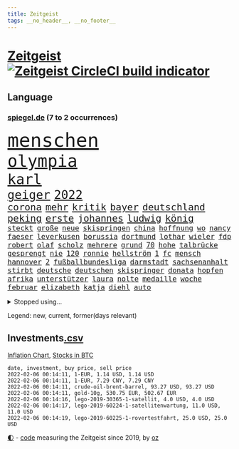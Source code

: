 ```yaml
---
title: Zeitgeist
tags: __no_header__, __no_footer__
---
```


# [Zeitgeist](https://oliz.io/zeitgeist/) [![Zeitgeist CircleCI build indicator](https://circleci.com/gh/ooz/zeitgeist.svg?style=shield)](https://circleci.com/gh/ooz/zeitgeist)

## Language

<h3><a href="https://www.spiegel.de" target="_blank">spiegel.de</a> (7 to 2 occurrences)</h3>
<p style="font-family:monospace">
<span style="font-size:32pt"><a href="news_links.html#menschen" class="current">menschen</a></span>
<br>
<span style="font-size:28pt"><a href="news_links.html#olympia" class="current">olympia</a></span>
<br>
<span style="font-size:24pt"><a href="news_links.html#karl" class="current">karl</a></span>
<br>
<span style="font-size:20pt"><a href="news_links.html#geiger" class="current">geiger</a></span>
<span style="font-size:20pt"><a href="news_links.html#2022" class="current">2022</a></span>
<br>
<span style="font-size:16pt"><a href="news_links.html#corona" class="current">corona</a></span>
<span style="font-size:16pt"><a href="news_links.html#mehr" class="current">mehr</a></span>
<span style="font-size:16pt"><a href="news_links.html#kritik" class="current">kritik</a></span>
<span style="font-size:16pt"><a href="news_links.html#bayer" class="current">bayer</a></span>
<span style="font-size:16pt"><a href="news_links.html#deutschland" class="current">deutschland</a></span>
<span style="font-size:16pt"><a href="news_links.html#peking" class="current">peking</a></span>
<span style="font-size:16pt"><a href="news_links.html#erste" class="current">erste</a></span>
<span style="font-size:16pt"><a href="news_links.html#johannes" class="current">johannes</a></span>
<span style="font-size:16pt"><a href="news_links.html#ludwig" class="current">ludwig</a></span>
<span style="font-size:16pt"><a href="news_links.html#könig" class="current">könig</a></span>
<br>
<span style="font-size:12pt"><a href="news_links.html#steckt" class="current">steckt</a></span>
<span style="font-size:12pt"><a href="news_links.html#große" class="current">große</a></span>
<span style="font-size:12pt"><a href="news_links.html#neue" class="current">neue</a></span>
<span style="font-size:12pt"><a href="news_links.html#skispringen" class="current">skispringen</a></span>
<span style="font-size:12pt"><a href="news_links.html#china" class="current">china</a></span>
<span style="font-size:12pt"><a href="news_links.html#hoffnung" class="current">hoffnung</a></span>
<span style="font-size:12pt"><a href="news_links.html#wo" class="current">wo</a></span>
<span style="font-size:12pt"><a href="news_links.html#nancy" class="current">nancy</a></span>
<span style="font-size:12pt"><a href="news_links.html#faeser" class="current">faeser</a></span>
<span style="font-size:12pt"><a href="news_links.html#leverkusen" class="current">leverkusen</a></span>
<span style="font-size:12pt"><a href="news_links.html#borussia" class="current">borussia</a></span>
<span style="font-size:12pt"><a href="news_links.html#dortmund" class="current">dortmund</a></span>
<span style="font-size:12pt"><a href="news_links.html#lothar" class="current">lothar</a></span>
<span style="font-size:12pt"><a href="news_links.html#wieler" class="current">wieler</a></span>
<span style="font-size:12pt"><a href="news_links.html#fdp" class="current">fdp</a></span>
<span style="font-size:12pt"><a href="news_links.html#robert" class="current">robert</a></span>
<span style="font-size:12pt"><a href="news_links.html#olaf" class="current">olaf</a></span>
<span style="font-size:12pt"><a href="news_links.html#scholz" class="current">scholz</a></span>
<span style="font-size:12pt"><a href="news_links.html#mehrere" class="current">mehrere</a></span>
<span style="font-size:12pt"><a href="news_links.html#grund" class="current">grund</a></span>
<span style="font-size:12pt"><a href="news_links.html#70" class="current">70</a></span>
<span style="font-size:12pt"><a href="news_links.html#hohe" class="current">hohe</a></span>
<span style="font-size:12pt"><a href="news_links.html#talbrücke" class="new">talbrücke</a></span>
<span style="font-size:12pt"><a href="news_links.html#gesprengt" class="current">gesprengt</a></span>
<span style="font-size:12pt"><a href="news_links.html#nie" class="current">nie</a></span>
<span style="font-size:12pt"><a href="news_links.html#120" class="current">120</a></span>
<span style="font-size:12pt"><a href="news_links.html#ronnie" class="new">ronnie</a></span>
<span style="font-size:12pt"><a href="news_links.html#hellström" class="new">hellström</a></span>
<span style="font-size:12pt"><a href="news_links.html#1" class="current">1</a></span>
<span style="font-size:12pt"><a href="news_links.html#fc" class="current">fc</a></span>
<span style="font-size:12pt"><a href="news_links.html#mensch" class="current">mensch</a></span>
<span style="font-size:12pt"><a href="news_links.html#hannover" class="current">hannover</a></span>
<span style="font-size:12pt"><a href="news_links.html#2" class="current">2</a></span>
<span style="font-size:12pt"><a href="news_links.html#fußballbundesliga" class="current">fußballbundesliga</a></span>
<span style="font-size:12pt"><a href="news_links.html#darmstadt" class="current">darmstadt</a></span>
<span style="font-size:12pt"><a href="news_links.html#sachsenanhalt" class="current">sachsenanhalt</a></span>
<span style="font-size:12pt"><a href="news_links.html#stirbt" class="current">stirbt</a></span>
<span style="font-size:12pt"><a href="news_links.html#deutsche" class="current">deutsche</a></span>
<span style="font-size:12pt"><a href="news_links.html#deutschen" class="current">deutschen</a></span>
<span style="font-size:12pt"><a href="news_links.html#skispringer" class="current">skispringer</a></span>
<span style="font-size:12pt"><a href="news_links.html#donata" class="new">donata</a></span>
<span style="font-size:12pt"><a href="news_links.html#hopfen" class="new">hopfen</a></span>
<span style="font-size:12pt"><a href="news_links.html#afrika" class="current">afrika</a></span>
<span style="font-size:12pt"><a href="news_links.html#unterstützer" class="current">unterstützer</a></span>
<span style="font-size:12pt"><a href="news_links.html#laura" class="current">laura</a></span>
<span style="font-size:12pt"><a href="news_links.html#nolte" class="new">nolte</a></span>
<span style="font-size:12pt"><a href="news_links.html#medaille" class="current">medaille</a></span>
<span style="font-size:12pt"><a href="news_links.html#woche" class="current">woche</a></span>
<span style="font-size:12pt"><a href="news_links.html#februar" class="current">februar</a></span>
<span style="font-size:12pt"><a href="news_links.html#elizabeth" class="current">elizabeth</a></span>
<span style="font-size:12pt"><a href="news_links.html#katja" class="current">katja</a></span>
<span style="font-size:12pt"><a href="news_links.html#diehl" class="new">diehl</a></span>
<span style="font-size:12pt"><a href="news_links.html#auto" class="current">auto</a></span>
</p>
<details>
<summary>Stopped using...</summary>
<p class="former" style="font-size:12pt">
aufgefordert(472) emma(472) privaten(472) reiche(472) schlimmer(472) terroristen(472) einzelne(471) paare(471) werk(471) medizin(470) mordfall(470) streiks(470) zahlt(470) analyse(469) anscheinend(469) bildungsministerin(469) bitte(469) brachte(469) depressionen(469) reformen(469) teheran(469) aktien(468) coronainfektionen(468) dach(468) ehre(468) erscheinen(468) gewissen(468) greta(468) kapitän(468) kolumne(468) la(468) stärken(468) thunberg(468) belasten(467) beweisen(467) flüchtlinge(467) gewaltig(467) industrie(467) negativ(467) spdpolitikerin(467) umso(467) zeremonie(467) überrascht(467) arsenal(466) attentat(466) aufeinander(466) benzin(466) beteiligten(466) jahrzehnte(466) konflikte(466) lukaschenko(466) messer(466) phase(466) senken(466) wein(466) amerika(465) bull(465) erfahrung(465) grünheide(465) moderator(465) niederlagen(465) normal(465) red(465) trauer(465) zusammenarbeit(465) zwillinge(465) 150(464) angesteckt(464) april(464) csuchef(464) geschlagen(464) jobs(464) ließen(464) lionel(464) messi(464) natur(464) pause(464) philippinen(464) rand(464) steuer(464) tweet(464) verbreitung(464) vorstand(464) vorübergehend(464) 99(463) beginnen(463) ermöglicht(463) ertragen(463) klimaschützer(463) medikament(463) software(463) zuversicht(463) 16jährige(462) 33(462) bestellt(462) coronaimpfstoffe(462) forderte(462) gewaltsam(462) hände(462) intensivbetten(462) kostenlose(462) lastwagen(462) rettungsschiff(462) verpflichtet(462) aufnahme(461) bielefeld(461) irans(461) kindesmissbrauch(461) locken(461) mannes(461) spielraum(461) sprang(461) standen(461) umsatz(461) update(461) vergangene(461) verriet(461) 50000(460) befand(460) bewertet(460) dietmar(460) konzept(460) schwierigen(460) teslachef(460) umdenken(460) verwirrung(460) zunehmende(460) august(459) bittere(459) freude(459) gemeinsamen(459) keller(459) qualifikation(459) wütend(459) yorks(459) beschert(458) herrschen(458) reagierten(458) taiwan(458) verzichtet(458) dementiert(457) franziskus(457) geheimnis(457) geschossen(457) massenhaft(457) merkels(457) ministerpräsidentin(457) oberste(457) perfekte(457) wälder(457) attila(456) aufklären(456) einsetzen(456) enthüllt(456) hildmann(456) klimapolitik(456) psychische(456) razzien(456) souverän(456) verzweiflung(456) weltwirtschaft(456) automobilgeschichte(455) begeisterten(455) kinos(455) leichtathletik(455) meint(455) schlicht(455) vermeintlichen(455) verschwanden(455) verzögern(455) voll(455) zugelassen(455) ausreichend(454) coach(454) demokratische(454) durchsuchungen(454) genehmigung(454) mitternacht(454) themen(454) aufstellen(453) überlassen(453) gedanken(452) meist(452) patient(452) 28(451) erschienen(451) feiertagen(451) gestritten(451) methoden(451) virologen(451) wien(451) 1000(450) monats(450) seltsame(450) skeptisch(450) bewegen(449) milliardenhöhe(449) ereignisse(448) mancher(448) präsenzunterricht(448) anzeichen(447) büro(447) einiger(447) parallelen(447) pfund(447) sehnsucht(447) sendung(447) vorgaben(447) dfbelf(446) enge(446) kontaktbeschränkungen(446) einnahmen(445) empfiehlt(445) fehlten(445) kostenlos(445) verfassung(445) verzeichnet(445) strenger(444) abkehr(442) bob(442) enttäuschung(442) gouverneur(442) konferenz(442) liefen(442) empfehlung(441) hängen(441) terrorismus(441) überschritten(441) führenden(440) vermeintlich(440) ältere(440) engpässe(439) sydney(439) überfahren(439) fußballwm(438) läden(437) vorteile(437) kapitel(435) verständnis(435) afghanische(434) papier(434) stimmten(434) bangt(433) unterm(433) vorgeführt(433) abstieg(432) anlegen(432) bartsch(432) gefühl(432) verfügbar(432) versorgung(431) fertig(430) abhängig(429) praxis(429) vermissten(429) verschafft(429) schritten(427) flüchtete(426) athletinnen(425) gesundheitliche(425) günther(425) tuchel(425) missachtung(424) claus(423) missbrauchskomplex(421) ferien(419) gebieten(416) sicherheitsvorkehrungen(416) coronaimpfungen(415) härtere(415) sprit(414) renommierten(412) superwahljahr(412) gala(409) klarheit(409) lieferengpässe(409) mängel(406) fotografieren(405) 85(400) aktionen(400) gelangt(399) regimes(397) behindert(393) seniorin(386) einsatzkräften(381) mangelnde(379) trocken(378) dürre(375) kuba(375) technische(366) übers(366) cent(364) juristische(360) niederländer(360) amazons(350) taucher(346) homeschooling(344) gemüse(342) j(329) indiens(327) verlusten(327) rausch(323) kleinstadt(322) sahra(319) wagenknecht(319) krimi(316) rum(311) begleitete(310) ärmsten(309) konservative(306) angefeindet(305) gregor(305) besetzen(295) erlaubnis(291) zypern(291) 22jähriger(289) angebote(289) witwe(289) blut(286) greenpeace(284) scharfen(284) reisenden(283) mitverantwortlich(279) impfziel(278) fasst(275) willkommen(272) zwischenfall(271) zufriedener(270) lebensgefährliche(269) ladesäulen(259) reichtum(257) übergriff(250) vorreiter(248) rebellen(247) zurückzukehren(246) ausgewählt(245) birgt(245) beworfen(244) historikerin(243) schwerste(243) waldbrände(241) 38(240) bond(240) künstlichen(239) romane(236) ängste(236) autofahrern(235) eingestürzt(235) fossile(234) ständigen(233) ungeimpft(232) gesprungen(231) impfquote(229) radikalislamischen(229) tank(229) tendenzen(228) jemanden(227) kohlekraftwerke(227) todesdrohungen(227) bitteren(225) jahresende(225) spitzen(224) minsk(223) darstellung(222) zusammenarbeiten(221) flohen(220) hakt(220) welterfolg(220) entstand(218) tribüne(217) formiert(216) ifoumfrage(216) stundenlang(216) biss(215) erlebnisse(215) konzepte(215) belgischen(214) regenfälle(214) temperatur(214) echt(213) jemals(213) asylanträge(212) rohstoffe(211) 14jährige(209) leichten(209) ausschnitte(208) lloyd(208) schäumt(208) volk(207) 28jähriger(205) journal(205) kroatien(205) potenzielle(204) spezialeinheit(203) andauernde(199) notwendig(199) teufel(199) fazit(197) verheerende(196) vollkommen(195) leroy(194) sané(194) stilkritik(192) cup(190) enttäuschte(190) 1300(188) werkstatt(187) lukaku(186) romelu(186) präsentierte(185) gewartet(184) kolumnistin(184) beides(183) grenzkontrollen(182) wanderer(181) aufruhr(180) ermordung(179) fühlte(179) flut(178) funktionär(178) nbastar(178) ralf(178) zähne(178) errichtet(177) bedient(176) colorado(175) 14jähriger(174) berufe(174) hochwasser(174) luke(174) verstorben(174) 210(172) dinner(172) ostseepipeline(172) perfekten(172) weltranglistenerste(172) timing(171) wdr(170) henry(169) oh(166) ministerpräsidentenkonferenz(164) lukrative(163) cduchefs(162) entthront(162) nachhaltiger(161) atomwaffen(160) erweisen(160) impfstatus(160) nachträglich(160) nazizeit(160) nbaprofi(158) unterdrückung(158) akzeptiert(157) alaska(157) romy(157) wiedereröffnet(157) bezogen(156) highlights(156) achtzigerjahren(155) entlastung(155) 400000(153) abflug(153) befürchtete(153) exil(152) uniform(151) zwielicht(151) aufkommen(150) demonstrierten(150) kommandeur(149) roland(149) ankommen(148) demonstrierende(148) ausgeflogen(147) chappatte(147) lebenden(146) pfefferspray(146) experimente(145) guinea(145) funktionierte(144) konten(144) gewohnt(143) inneren(143) mobbing(143) z(143) prallte(142) kult(140) leib(140) ligaspiel(140) trauerbegleiterin(140) erbeuteten(139) seelische(139) flüchtende(138) garmischpartenkirchen(138) zwölfjähriger(138) entfliehen(137) verordnung(137) besessen(136) düpiert(136) bedanken(135) bremse(135) klopp(135) music(135) teuerste(135) fühlten(134) gangs(132) großartig(132) starstürmer(132) weihnachtsgeschäft(132) befürchtungen(131) größen(131) predigt(131) wright(131) anschlags(130) ausgeschöpft(130) bunte(130) ließe(130) manfred(130) vorgeladen(130) bußgelder(129) operationen(129) manuela(128) standard(128) herrschten(127) radikalisierung(127) a3(126) beeinträchtigen(126) diplomatischen(126) gysi(126) staatspräsident(126) boosterimpfungen(125) mittelfristig(125) satt(125) jonas(124) lka(124) nackt(124) unterziehen(124) virginia(124) oper(123) sportwagen(123) 97(122) erreichte(121) gangster(121) grenzregion(121) innovationen(120) angeführt(119) bildungssystem(119) beschrieb(118) langsamer(118) müde(118) vollstreckt(118) brooklyn(117) direktor(117) enteignungen(117) ifo(117) millionencoup(117) schwesig(117) spiegelkorrespondent(117) überreicht(116) hoeneß(115) abgaben(114) grafiken(114) hauptrolle(114) millionenhöhe(114) umstände(114) anheben(113) euländern(113) offensiv(113) reh(113) türeci(113) özlem(113) evergrande(112) feministin(112) hoffnungsträger(112) innensenator(112) straft(111) epstein(110) 16jähriger(109) agenten(109) angezündet(109) außergewöhnlichen(109) na(109) protestierten(109) umweltaktivisten(109) 2050(108) absteiger(108) krankenhauseinweisungen(108) newcastle(108) südkoreas(108) verirrt(108) großbank(107) strategien(107) anton(106) erfolgen(106) gier(106) türsteher(106) weltraum(104) kursieren(103) satelliten(103) schweinfurt(103) tournee(103) vornamen(103) älteste(102) beliebtesten(101) strategischen(101) berufen(100) natalie(100) solidarisch(100) traurigkeit(100) umsonst(100) versorgungskrise(100) kleber(99) begriffe(98) fernseher(98) irving(98) kyrie(98) lissabon(98) videotest(98) mockridge(96) rucksack(96) deutsch(95) schlechtem(95) hyperschallrakete(94) neugeborenes(94) rheinischen(94) webb(94) direkte(93) rekonstruiert(93) brennenden(91) sozialdemokrat(91) stau(91) ambitioniert(90) globales(90) kaltem(90) langfristige(90) maserati(90) schulunterricht(90) suggeriert(90) unschuld(90) kultusministerinnen(89) maryland(89) staates(89) stereotype(89) unbrauchbar(89) ruhig(88) tschüss(88) 41(87) geldvermögen(87) gesamtsieg(87) maxplanckinstitut(87) registrierten(87) wahldebakel(87) ware(87) dan(86) leck(86) special(86) verblüffend(86) wahnsinns(86) weitgehende(86) wilde(86) kulturen(85) nets(85) polizistinnen(85) rosa(85) wilder(85) zinssatz(84) enthüllen(83) gaspreisen(83) 3500(82) akzeptanz(82) anschauen(82) belohnung(82) kommuniziert(82) opel(82) wetteraufzeichnungen(82) coronaexperten(81) dame(81) erkannte(81) kroatischen(81) rentenversicherung(81) shitstorm(81) wehrbeauftragte(81) preisverleihung(80) ultrarechten(80) atomenergie(79) ausgewählten(79) drohgebärden(79) extremismus(79) footballcoach(79) playstation(79) rangnick(79) schlimme(79) sonys(79) trends(79) verkneifen(79) zentral(79) cdupolitikerin(78) cruz(78) fahrlässige(78) gezielten(78) prien(78) reichten(78) soziologe(78) tödliches(78) ampelpartner(77) nbasaison(77) penny(77) produzenten(77) profifußballer(77) revolutionären(77) ölkrise(77) festspiele(76) grundsicherung(76) klimafreundlich(76) langjähriger(76) police(76) präzise(76) tvreportage(76) wohnzimmer(76) zutaten(76) überquerte(76) überrollt(76) abfälle(75) grundsätzliche(75) iranischer(75) aufdeckte(74) dritter(74) geringverdiener(74) hirsch(74) komplikationen(74) machtmissbrauch(74) riesling(74) chicago(73) lira(73) raketenstart(73) traditionell(73) 41jähriger(72) bärbel(72) empfohlen(72) facebookinvestor(72) motors(72) obdachlose(72) rookie(72) wiederholten(72) bankenaufsicht(71) basketballliga(71) eröffnete(71) farblich(71) iserlohn(71) mitreden(71) schränken(71) simple(71) tornados(71) austin(70) durcheinandergewirbelt(70) euland(70) eusonderbeauftragte(70) fotografin(70) hochformat(70) nervös(70) uneindeutig(70) wille(70) euländer(69) prodemokratischen(69) 1931(68) autonome(68) geschaut(68) maestro(68) notrufs(68) schwerverletzter(68) technologien(68) westlicher(68) netflixserie(67) thorsten(67) zwölfjährige(67) coachin(66) dankbarkeit(66) mitschnitt(66) sudans(66) hochschulgesetz(65) starquarterback(65) stereotyp(65) umweltschutzorganisation(65) verwahrloste(65) breitbandausbau(64) fußballern(64) ines(64) ndr(64) paraguay(64) sabine(64) soziales(64) unterlassen(64) agieren(63) ernannte(63) etlicher(63) geschwindigkeit(63) verschlechternden(63) begrüßte(62) beitreten(62) innenstädten(62) kasernen(62) puls(62) schmerzensgeld(62) vatikan(62) bescheid(61) spiegelredakteure(61) feuerte(60) offenes(60) phasen(60) superreichen(60) vegankoch(60) 1968(59) anhält(59) gesundheitssektor(59) greenwashing(59) prostitution(59) technischer(59) trip(59) überlebender(59) 60jährigen(58) aufstellte(58) dartswm(58) einkaufen(58) geister(58) nächstem(58) scheiden(58) topspieler(58) böller(57) gewaltsamem(57) heiligabend(57) museen(57) nordhessen(57) umgingen(57) windeln(57) xavi(57) şahin(57) angespannten(56) bevorzugen(56) dachverband(56) feuerwerk(56) generalstaatsanwaltschaft(56) veganen(56) interaktiven(55) khan(55) sauerland(55) schifffahrt(55) schmutzigen(55) spiegelgespräch(55) stadtderby(55) usautomarkt(55) abstürzte(54) danken(54) hinein(54) bunten(53) fehlenden(53) frederiksen(53) rückhalt(53) südafrikas(53) akw(52) aufgespürt(52) feiertage(52) künstliches(52) minderjähriger(52) schrecklicher(52) verspätung(52) atomkraftwerke(51) beschlüsse(51) energiekonzern(51) flüchtenden(50) taucht(50) vietnamesischer(50) watson(50) belarus/polen(49) denver(49) schikaniert(49) bearbeiten(48) elmar(48) solch(48) verbraucherzentralen(48) vorstandschef(48) aserbaidschan(47) bergkarabach(47) gesteckt(47) mache(47) nbc(47) notizen(47) stillen(47) zielen(47) böllerverbot(46) geboostert(46) geisenberger(46) kursiert(46) plattencover(46) vollsperrung(46) enormen(45) gesetzgeber(45) joop(45) linksfraktionschef(45) radcliffe(45) redakteurinnen(45) turniers(45) aktivistinnen(44) artenschutz(44) basketballsuperstar(44) exwerdertrainer(44) memorial(44) modernisieren(44) nouwen(44) steuerdumping(44) ausgeraubt(43) geteilt(43) onlinespiel(43) tatwaffe(43) werkstätten(43) behält(42) dinosaurier(42) fehlgeburt(42) götter(42) krokodil(42) kubaner(42) manila(42) mercedesbenz(42) würdigte(42) alexa(41) bulls(41) gerwyn(41) kapitalismus(41) unveröffentlichte(41) wiederherstellung(41) überrannt(41) chefredaktion(40) jordanien(40) landkreise(40) mühe(40) sexhandels(40) wohlauf(40) überstunden(40) kultstatus(39) mitarbeitenden(39) profitierten(39) fluglinien(38) glamour(38) glyphosat(38) jahreshauptversammlung(38) todestag(38) verletzung(38) wanken(38) aussetzen(37) büroräume(37) carlsen(37) erfrieren(37) re(37) sagten(37) schwan(37) tipp(37) amüsierte(36) beherzter(36) covid19medikament(36) gereicht(36) schotten(36) umweltfreundlich(36) unterirdischen(36) vietnamesische(36) bönisch(35) faber(35) jauch(35) langläuferinnen(35) mecklenburgvorpommerns(35) nervigen(35) brown(34) ikea(34) krankenpfleger(34) lamb(34) landeten(34) weltcupsieg(34) durchgerechnet(33) fünfter(33) herrmann(33) liebesbeziehung(33) rechnungen(33) rätselhafter(33) triageregelungen(33) atomverhandlungen(32) ebay(32) haften(32) kleinanzeigen(32) problemlos(32) profisportler(32) schwierigsten(32) tower(32) uğur(32) verdienste(32) begünstigen(31) bissigen(31) boll(31) fingern(31) heterosexuelle(31) hochansteckenden(31) meisterschaft(31) zweifler(31) interessierte(30) jahresrückblick(30) klausur(30) omikronfälle(30) untererfassung(30) verwaltungsgebäude(30) faktor(29) machtdemonstration(29) singlecharts(29) unerlaubt(29) vermittelt(29) verurteilen(29) hallendach(28) mpk(28) élyséepalast(28) belächelt(27) emotionale(27) kriminalpolizei(27) pennymarkt(27) privatpersonen(27) riad(27) verletzter(27) amnestie(26) banknoten(26) baumann(26) einschätzen(26) kanzlers(26) lunge(26) oberstdorf(26) rechenschaft(26) schläge(26) usdemokratie(26) 68(25) 71(25) containern(25) kräftige(25) bildschirm(24) einsatzbereit(24) kanzlerkür(24) merken(24) mosel(24) muskeln(24) schönes(24) zettel(24) anordnung(23) bemerkenswertes(23) herzlich(23) landwirtschaftsminister(23) machtmissbrauchs(23) aida(22) anbietern(22) bürgerrechte(22) coronaprotesten(22) energieversorgern(22) herben(22) kraftwerk(22) milliardenschwere(22) moderierte(22) pandemiefolgen(22) rückenwind(22) straßenkarneval(22) telefonieren(22) winterberg(22) zurückzubekommen(22) bronze(21) conference(21) geschlossene(21) model(21) toyota(21) angesagt(20) kinderzimmer(20) schreckliches(20) beleidigende(19) bowl(19) impfregister(19) kräftiges(19) medium(19) militante(19) thüringischen(19) erkennt(18) optimal(18) rügt(18) umweltfreundliche(18) weltbekannt(18) agrarminister(17) oberender(17) prozesses(17) socken(17) besonderer(16) böllern(16) erspart(16) keechant(16) kollege(16) sendungen(16) sewell(16) toll(16) xi'an(16) affleck(15) erkrankungen(15) 2977(14) bauwerk(14) beschwört(14) keanu(14) kryptogeld(14) schaumwein(14) spektakulärsten(14) weltraumteleskop(14) abgelaufenen(13) farben(13) getreten(13) haderte(13) kehrtwende(13) kreuzfahrten(13) nutzlos(13) ultimativen(13) überdurchschnittlich(13) 1971(12) absicherung(12) amy(12) bahnradweltmeisterin(12) einspringen(12) küken(12) lanka(12) pieters(12) sri(12) teuersten(12) verneigt(12) öffnete(12) überließ(12) beliebter(11) ladung(11) missstände(11) silvesterpartys(11) spinne(11) tiananmenmassakers(11) umwirbt(11) waffenstillstand(11)
</p>
</details>
<p>Legend: <span class="new">new</span>, <span class="current">current</span>, <span class="former">former(days relevant)</span></p>

## Investments[.csv](investments.csv)

[Inflation Chart](https://inflationchart.com),
[Stocks in BTC](https://stonksinbtc.xyz/)

```
date, investment, buy price, sell price
2022-02-06 00:14:11, 1-EUR, 1.14 USD, 1.14 USD
2022-02-06 00:14:11, 1-EUR, 7.29 CNY, 7.29 CNY
2022-02-06 00:14:11, crude-oil-brent-barrel, 93.27 USD, 93.27 USD
2022-02-06 00:14:11, gold-10g, 530.75 EUR, 502.67 EUR
2022-02-06 00:14:16, lego-2019-30365-1-satellit, 4.0 USD, 4.0 USD
2022-02-06 00:14:17, lego-2019-60224-1-satellitenwartung, 11.0 USD, 11.0 USD
2022-02-06 00:14:19, lego-2019-60225-1-rovertestfahrt, 25.0 USD, 25.0 USD
```

<footer>
<a href="javascript:toggleTheme()" class="nav">🌓</a>
- <a href="https://github.com/ooz/zeitgeist">code</a> measuring the Zeitgeist since 2019, by <a href="https://oliz.io">oz</a>
</footer>
